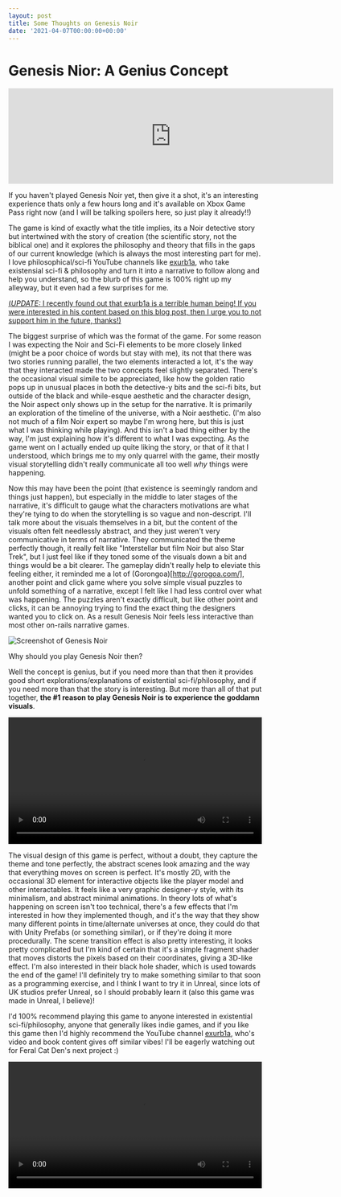```yaml
---
layout: post
title: Some Thoughts on Genesis Noir
date: '2021-04-07T00:00:00+00:00'
---
```

# Genesis Nior: A Genius Concept

<iframe src="https://store.steampowered.com/widget/735290/" frameborder="0" width="646" height="190"></iframe>

If you haven't played Genesis Noir yet, then give it a shot, it's an interesting experience thats only a few hours long and it's available on Xbox Game Pass right now (and I will be talking spoilers here, so just play it already!!)

The game is kind of exactly what the title implies, its a Noir detective story but intertwined with the story of creation (the scientific story, not the biblical one) and it explores the philosophy and theory that fills in the gaps of our current knowledge (which is always the most interesting part for me). I love philosophical/sci-fi YouTube channels like [exurb1a](https://www.youtube.com/user/willunicycleforfood), who take existensial sci-fi & philosophy and turn it into a narrative to follow along and help you understand, so the blurb of this game is 100% right up my alleyway, but it even had a few surprises for me.

[(*UPDATE:* I recently found out that exurb1a is a terrible human being! If you were interested in his content based on this blog post, then I urge you to not support him in the future, thanks!)](https://www.reddit.com/r/photurb1acontroversia/)

The biggest surprise of which was the format of the game. For some reason I was expecting the Noir and Sci-Fi elements to be more closely linked (might be a poor choice of words but stay with me), its not that there was two stories running parallel, the two elements interacted a lot, it's the way that they interacted made the two concepts feel slightly separated. There's the occasional visual simile to be appreciated, like how the golden ratio pops up in unusual places in both the detective-y bits and the sci-fi bits, but outside of the black and while-esque aesthetic and the character design, the Noir aspect only shows up in the setup for the narrative. It is primarily an exploration of the timeline of the universe, with a Noir aesthetic. (I'm also not much of a film Noir expert so maybe I'm wrong here, but this is just what I was thinking while playing). And this isn't a bad thing either by the way, I'm just explaining how it's different to what I was expecting. As the game went on I actually ended up quite liking the story, or that of it that I understood, which brings me to my only quarrel with the game, their mostly visual storytelling didn't really communicate all too well *why* things were happening. 

Now this may have been the point (that existence is seemingly random and things just happen), but especially in the middle to later stages of the narrative, it's difficult to gauge what the characters motivations are what they're tying to do when the storytelling is so vague and non-descript. I'll talk more about the visuals themselves in a bit, but the content of the visuals often felt needlessly abstract, and they just weren't very communicative in terms of narrative. They communicated the theme perfectly though, it really felt like "Interstellar but film Noir but also Star Trek", but I just feel like if they toned some of the visuals down a bit and things would be a bit clearer. The gameplay didn't really help to eleviate this feeling either, it reminded me a lot of (Gorongoa)[http://gorogoa.com/], another point and click game where you solve simple visual puzzles to unfold something of a narrative, except I felt like I had less control over what was happening. The puzzles aren't exactly difficult, but like other point and clicks, it can be annoying trying to find the exact thing the designers wanted you to click on. As a result Genesis Noir feels less interactive than most other on-rails narrative games. 

![Screenshot of Genesis Noir](https://cdn.akamai.steamstatic.com/steam/apps/735290/ss_3406defd91e5e5558f9d8299ef9fbdcc88fb372a.600x338.jpg?t=1616883430)


Why should you play Genesis Noir then? 

Well the concept is genius, but if you need more than that then it provides good short explorations/explanations of existential sci-fi/philosophy, and if you need more than that the story is interesting. But more than all of that put together, **the #1 reason to play Genesis Noir is to experience the goddamn visuals**. 

<video style="width:100%;" controls="controls">
    <source src="https://cdn.akamai.steamstatic.com/steam/apps/256827574/movie480_vp9.webm?t=1616780430">
</video>

The visual design of this game is perfect, without a doubt, they capture the theme and tone perfectly, the abstract scenes look amazing and the way that everything moves on screen is perfect. It's mostly 2D, with the occasional 3D element for interactive objects like the player model and other interactables. It feels like a very graphic designer-y style, with its minimalism, and abstract minimal animations. In theory lots of what's happening on screen isn't too technical, there's a few effects that I'm interested in how they implemented though, and it's the way that they show many different points in time/alternate universes at once, they could do that with Unity Prefabs (or something similar), or if they're doing it more procedurally. The scene transition effect is also pretty interesting, it looks pretty complicated but I'm kind of certain that it's a simple fragment shader that moves distorts the pixels based on their coordinates, giving a 3D-like effect. I'm also interested in their black hole shader, which is used towards the end of the game! I'll definitely try to make something similar to that soon as a programming exercise, and I think I want to try it in Unreal, since lots of UK studios prefer Unreal, so I should probably learn it (also this game was made in Unreal, I believe)!

I'd 100% recommend playing this game to anyone interested in existential sci-fi/philosophy, anyone that generally likes indie games, and if you like this game then I'd highly recommend the YouTube channel [exurb1a](https://www.youtube.com/user/willunicycleforfood), who's video and book content gives off similar vibes! I'll be eagerly watching out for Feral Cat Den's next project :)

<video style="width:100%;" controls="controls">
    <source src="https://cdn.akamai.steamstatic.com/steam/apps/256753081/movie480.webm?t=1560192440">
</video>